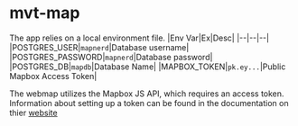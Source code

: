 # mvt-map


The app relies on a local environment file.
|Env Var|Ex|Desc|
|--|--|--|
|POSTGRES_USER|`mapnerd`|Database username|
|POSTGRES_PASSWORD|`mapnerd`|Database password|
|POSTGRES_DB|`mapdb`|Database Name|
|MAPBOX_TOKEN|`pk.ey...`|Public Mapbox Access Token|

The webmap utilizes the Mapbox JS API, which requires an access token. Information about setting up a token can be found in the documentation on thier [website](https://docs.mapbox.com/help/getting-started/access-tokens/)
